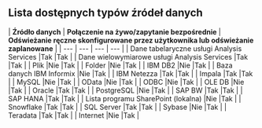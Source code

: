 ## <a name="list-of-available-data-source-types"></a>Lista dostępnych typów źródeł danych
| **Źródło danych** | **Połączenie na żywo/zapytanie bezpośrednie** | **Odświeżanie ręczne skonfigurowane przez użytkownika lub odświeżanie zaplanowane** |
| --- | --- | --- | --- |
| Dane tabelaryczne usługi Analysis Services |Tak |Tak |
| Dane wielowymiarowe usługi Analysis Services |Tak |Tak |
| Plik |Nie |Tak |
| Folder |Nie |Tak |
| IBM DB2 |Nie |Tak |
| Baza danych IBM Informix |Nie |Tak |
| IBM Netezza |Tak |Tak |
| Impala |Tak |Tak |
| MySQL |Nie |Tak |
| OData |Nie |Tak |
| ODBC |Nie |Tak |
| OLE DB |Nie |Tak |
| Oracle |Tak |Tak |
| PostgreSQL |Nie |Tak |
| SAP BW |Tak |Tak |
| SAP HANA |Tak |Tak |
| Lista programu SharePoint (lokalna) |Nie |Tak |
| Snowflake |Tak |Tak |
| SQL Server |Tak |Tak |
| Sybase |Nie |Tak |
| Teradata |Tak |Tak |
| Internet |Nie |Tak |

